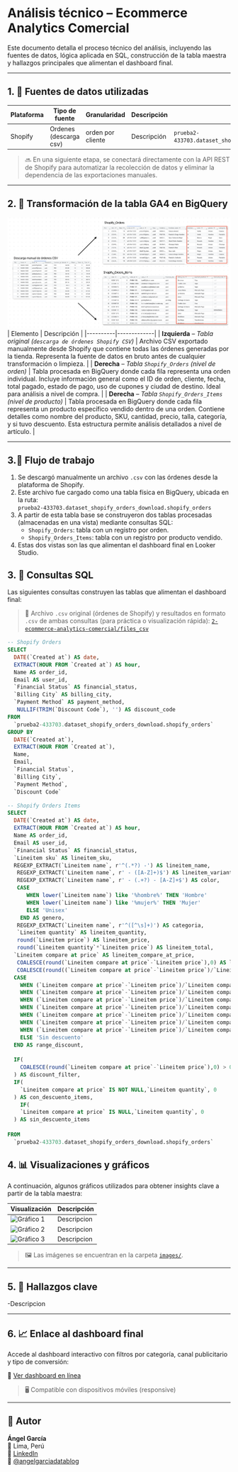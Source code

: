 # Análisis técnico – Ecommerce Analytics Comercial

Este documento detalla el proceso técnico del análisis, incluyendo las fuentes de datos, lógica aplicada en SQL, construcción de la tabla maestra y hallazgos principales que alimentan el dashboard final.

---

## 1. 🧩 Fuentes de datos utilizadas

| Plataforma | Tipo de fuente     | Granularidad        | Descripción                                                                                                                                                                                                                     | ID de tabla                                                        |
|------------|--------------------|---------------------|----------------------------------------------------------------------------------------------------------------------------------------------------------------------------------------------------------------------------------|---------------------------------------------------------------------|
| Shopify   | Ordenes (descarga csv) | orden por cliente  | Descripción | `prueba2-433703.dataset_shopify_orders_download.shopify_orders`     |

> 🔜 En una siguiente etapa, se conectará directamente con la API REST de Shopify para automatizar la recolección de datos y eliminar la dependencia de las exportaciones manuales.

---

## 2. 🧠 Transformación de la tabla GA4 en BigQuery

![limpieza de datos](../images/image_2.1.png)
| Elemento | Descripción |
|----------|-------------|
| **Izquierda** – *Tabla original (`descarga de órdenes Shopify CSV`)* | Archivo CSV exportado manualmente desde Shopify que contiene todas las órdenes generadas por la tienda. Representa la fuente de datos en bruto antes de cualquier transformación o limpieza. |
| **Derecha** – *Tabla `Shopify_Orders` (nivel de orden)* | Tabla procesada en BigQuery donde cada fila representa una orden individual. Incluye información general como el ID de orden, cliente, fecha, total pagado, estado de pago, uso de cupones y ciudad de destino. Ideal para análisis a nivel de compra. |
| **Derecha** – *Tabla `Shopify_Orders_Items` (nivel de producto)* | Tabla procesada en BigQuery donde cada fila representa un producto específico vendido dentro de una orden. Contiene detalles como nombre del producto, SKU, cantidad, precio, talla, categoría, y si tuvo descuento. Esta estructura permite análisis detallados a nivel de artículo. |



---

## 3.🔄 Flujo de trabajo

1. Se descargó manualmente un archivo `.csv` con las órdenes desde la plataforma de Shopify.
2. Este archivo fue cargado como una tabla física en BigQuery, ubicada en la ruta:  
   `prueba2-433703.dataset_shopify_orders_download.shopify_orders`
3. A partir de esta tabla base se construyeron dos tablas procesadas (almacenadas en una vista) mediante consultas SQL:
   - `Shopify_Orders`: tabla con un registro por orden.
   - `Shopify_Orders_Items`: tabla con un registro por producto vendido.
4. Estas dos vistas son las que alimentan el dashboard final en Looker Studio.

   

## 3. 🧮 Consultas SQL

Las siguientes consultas construyen las tablas que alimentan el dashboard final:

> 📁 Archivo `.csv` original (órdenes de Shopify) y resultados en formato `.csv` de ambas consultas (para práctica o visualización rápida): [`2-ecommerce-analytics-comercial/files_csv`](./2-ecommerce-analytics-comercial/files_csv/ordenes_shopify.csv)

```sql
-- Shopify Orders
SELECT
  DATE(`Created at`) AS date,
  EXTRACT(HOUR FROM `Created at`) AS hour,
  Name AS order_id, 
  Email AS user_id,
  `Financial Status` AS financial_status,
  `Billing City` AS billing_city,
  `Payment Method` AS payment_method,
   NULLIF(TRIM(`Discount Code`), '') AS discount_code
FROM
  `prueba2-433703.dataset_shopify_orders_download.shopify_orders`
GROUP BY
  DATE(`Created at`),
  EXTRACT(HOUR FROM `Created at`),
  Name, 
  Email,
  `Financial Status`,
  `Billing City`,
  `Payment Method`,
  `Discount Code`
```

```sql
-- Shopify Orders Items
SELECT
  DATE(`Created at`) AS date,
  EXTRACT(HOUR FROM `Created at`) AS hour,
  Name AS order_id, 
  Email AS user_id,
  `Financial Status` AS financial_status,
  `Lineitem sku` AS lineitem_sku,
  REGEXP_EXTRACT(`Lineitem name`, r'^(.*?) -') AS lineitem_name,
   REGEXP_EXTRACT(`Lineitem name`, r' - ([A-Z]+)$') AS lineitem_variant,
   REGEXP_EXTRACT(`Lineitem name`, r' - (.+?) - [A-Z]+$') AS color,
   CASE
      WHEN lower(`Lineitem name`) like '%hombre%' THEN 'Hombre'
      WHEN lower(`Lineitem name`) like '%mujer%' THEN 'Mujer'
      ELSE 'Unisex'
    END AS genero,
   REGEXP_EXTRACT(`Lineitem name`, r'^([^\s]+)') AS categoria,
   `Lineitem quantity` AS lineitem_quantity,
   round(`Lineitem price`) AS lineitem_price,
   round(`Lineitem quantity`*`Lineitem price`) AS lineitem_total,
  `Lineitem compare at price` AS lineitem_compare_at_price,
   COALESCE(round(`Lineitem compare at price`-`Lineitem price`),0) AS lineitem_discount,
   COALESCE(round((`Lineitem compare at price`-`Lineitem price`)/`Lineitem compare at price`*100,2),0) AS lineitem_percent_discount,
  CASE
    WHEN (`Lineitem compare at price`-`Lineitem price`)/`Lineitem compare at price`*100 >69 THEN 'Descuento mayor a 70%'
    WHEN (`Lineitem compare at price`-`Lineitem price`)/`Lineitem compare at price`*100 >59 THEN'Descuento entre 60% y 70%'
    WHEN (`Lineitem compare at price`-`Lineitem price`)/`Lineitem compare at price`*100 >49 THEN'Descuento entre 50% y 60%'
    WHEN (`Lineitem compare at price`-`Lineitem price`)/`Lineitem compare at price`*100 >39 THEN'Descuento entre 40% y 50%'
    WHEN (`Lineitem compare at price`-`Lineitem price`)/`Lineitem compare at price`*100 >29 THEN'Descuento entre 30% y 40%'
    WHEN (`Lineitem compare at price`-`Lineitem price`)/`Lineitem compare at price`*100 >19 THEN 'Descuento entre 20% y 30%'
    WHEN (`Lineitem compare at price`-`Lineitem price`)/`Lineitem compare at price`*100 >9 THEN'Descuento entre 10% y 20%'
    ELSE 'Sin descuento'
  END AS range_discount,

  IF(
    COALESCE(round(`Lineitem compare at price`-`Lineitem price`),0) > 0, 'Con descuento','Sin descuento'
  ) AS discount_filter,
  IF(
    `Lineitem compare at price` IS NOT NULL,`Lineitem quantity`, 0
  ) AS con_descuento_items,
    IF(
    `Lineitem compare at price` IS NULL,`Lineitem quantity`, 0
  ) AS sin_descuento_items

FROM
  `prueba2-433703.dataset_shopify_orders_download.shopify_orders`

```


## 4. 📊 Visualizaciones y gráficos

A continuación, algunos gráficos utilizados para obtener insights clave a partir de la tabla maestra:

| Visualización | Descripción |
|---------------|-------------|
| ![Gráfico 1](../images/insight_1.png) | Descripcion |
| ![Gráfico 2](../images/insight_2.png) | Descripcion |
| ![Gráfico 3](../images/insight_3.png) | Descripcion |

> 🖼️ Las imágenes se encuentran en la carpeta [`images/`](../images/).

---

## 5. 🧭 Hallazgos clave

-Descripcion

---

## 6. 📈 Enlace al dashboard final

Accede al dashboard interactivo con filtros por categoría, canal publicitario y tipo de conversión:

🔗 [Ver dashboard en línea](https://lookerstudio.google.com/reporting/feceecaa-0ba9-4750-8b55-0ab20da5a5b8)

>  🖥️ Compatible con dispositivos móviles (responsive)

---

## 👤 Autor

**Ángel García**  
📍 Lima, Perú  
🔗 [LinkedIn](https://www.linkedin.com/in/angelgarciachanga)  
🎥 [@angelgarciadatablog](https://youtube.com/@angelgarciadatablog)

